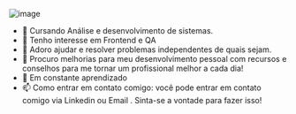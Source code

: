 ![image](https://github.com/andersongulartew/andersongulartew/assets/146239794/1242229d-464c-4bea-b0c0-61bda4d03c42)

- 🔭 Cursando Análise e desenvolvimento de sistemas.
- 👀 Tenho interesse em Frontend e QA
- 🧩 Adoro ajudar e resolver problemas independentes de quais sejam.
- 🤔 Procuro melhorias para meu desenvolvimento pessoal com recursos e conselhos para me tornar um profissional melhor a cada dia!
- 🌱 Em constante aprendizado
- 📫 Como entrar em contato comigo: você pode entrar em contato comigo via Linkedin ou Email . Sinta-se a vontade para fazer isso!

<!---
andersongulartew/andersongulartew is a ✨ special ✨ repository because its `README.md` (this file) appears on your GitHub profile.
You can click the Preview link to take a look at your changes.
--->
